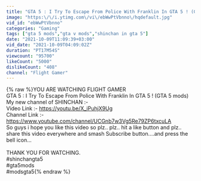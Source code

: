 ```yaml
---
title: "GTA 5 : I Try To Escape From Police With Franklin In GTA 5 ! (GTA 5 mods)"
image: "https:\/\/i.ytimg.com\/vi\/ebWwPtVbnno\/hqdefault.jpg"
vid_id: "ebWwPtVbnno"
categories: "Gaming"
tags: ["gta 5 mods","gta v mods","shinchan in gta 5"]
date: "2021-10-09T11:09:39+03:00"
vid_date: "2021-10-09T04:09:02Z"
duration: "PT17M54S"
viewcount: "95700"
likeCount: "5000"
dislikeCount: "408"
channel: "Flight Gamer"
---
```

{% raw %}YOU ARE  WATCHING FLIGHT GAMER<br />GTA 5 : I Try To Escape From Police With Franklin In GTA 5 ! (GTA 5 mods)<br />My new channel of SHINCHAN :-<br />Video Link :- <a rel="nofollow" target="blank" href="https://youtu.be/X_iPuhjX9Ug">https://youtu.be/X_iPuhjX9Ug</a><br />Channel Link :-<a rel="nofollow" target="blank" href="https://www.youtube.com/channel/UCGnb7w3Vg5Re79ZP6txcuLA">https://www.youtube.com/channel/UCGnb7w3Vg5Re79ZP6txcuLA</a><br />So guys i hope you like this video so plz.. plz.. hit a like button and plz.. share this video everywhere and smash Subscribe button....and press the bell icon...<br /><br />THANK YOU FOR WATCHING.<br />#shinchangta5<br />#gta5mods<br />#modsgta5{% endraw %}
